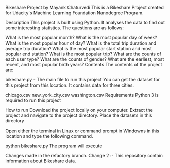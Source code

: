 Bikeshare Project
by Mayank Chaturvedi
This is a Bikeshare Project created for Udacity's Machine Learning Foundation Nanodegree Program.

Description
This project is built using Python. It analyses the data to find out some interesting statistics. The questions are as follows:

What is the most popular month?
What is the most popular day of week?
What is the most popular hour of day?
What is the total trip duration and average trip duration?
What is the most popular start station and most popular end station?
What is the most popular trip?
What are the counts of each user type?
What are the counts of gender?
What are the earliest, most recent, and most popular birth years?
Contents
The contents of the project are:

bikeshare.py - The main file to run this project
You can get the dataset for this project from this location. It contains data for three cities.

chicago.csv
new_york_city.csv
washington.csv
Requirements
Python 3 is required to run this project

How to run
Download the project locally on your computer. Extract the project and navigate to the project directory. Place the datasets in this directory

Open either the terminal in Linux or command prompt in Windowns in this location and type the following command.

python bikeshare.py
The program will execute

Changes made in the refactory branch.
Change 2 :- This repository contain information about Bikeshare data.
